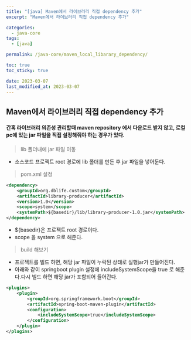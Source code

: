 ```yaml
---
title: "[java] Maven에서 라이브러리 직접 dependency 추가"
excerpt: "Maven에서 라이브러리 직접 dependency 추가"

categories:
  - java-core
tags:
  - [java]

permalink: /java-core/maven_local_libarary_dependency/

toc: true
toc_sticky: true

date: 2023-03-07
last_modified_at: 2023-03-07
---
```


## Maven에서 라이브러리 직접 dependency 추가

#### 간혹 라이브러리 의존성 관리할때 maven repository 에서 다운로드 받지 않고, 로컬pc에 있는 jar 파일을 직접 설정해줘야 하는 경우가 있다.

> lib 폴더내에 jar 파일 이동
 - 소스코드 프로젝트 root 경로에 lib 폴더를 만든 후 jar 파일을 넣어둔다.

> pom.xml 설정

```xml
<dependency>
    <groupId>org.dblife.custom</groupId>
    <artifactId>library-producer</artifactId>
    <version>1.0</version>
    <scope>system</scope>
    <systemPath>${basedir}/lib/library-producer-1.0.jar</systemPath>
</dependency>
```

 - ${basedir}은 프로젝트 root 경로이다.
 - scope 을 system 으로 해준다. 

> build 해보기
 - 프로젝트를 빌드 하면, 해당 jar 파일이 누락된 상태로 실행jar가 만들어진다. 
 - 아래와 같이 springboot plugin 설정에 includeSystemScope을 true 로 해준다.다시 빌드 하면 해당 jar가 포함되어 들어간다.

```xml
<plugins>
    <plugin>
        <groupId>org.springframework.boot</groupId>
        <artifactId>spring-boot-maven-plugin</artifactId>
        <configuration>
            <includeSystemScope>true</includeSystemScope>
        </configuration>
    </plugin>
</plugins>
```
